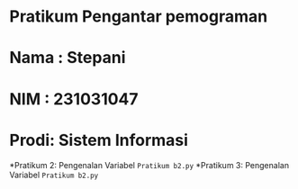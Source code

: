 # Pratikum Pengantar pemograman
<p></p>

<h1> Nama : Stepani </h1>
<h1> NIM  : 231031047</h1>
<h1> Prodi: Sistem Informasi</h1>

*Pratikum 2: Pengenalan Variabel `Pratikum b2.py`
*Pratikum 3: Pengenalan Variabel `Pratikum b2.py`

